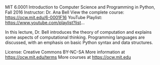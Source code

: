 MIT 6.0001 Introduction to Computer Science and Programming in Python, Fall 2016
Instructor: Dr. Ana Bell
View the complete course: https://ocw.mit.edu/6-0001F16
YouTube Playlist: https://www.youtube.com/playlist?list...

In this lecture, Dr. Bell introduces the theory of computation and explains some aspects of computational thinking. Programming languages are discussed, with an emphasis on basic Python syntax and data structures.

License: Creative Commons BY-NC-SA
More information at https://ocw.mit.edu/terms
More courses at https://ocw.mit.edu
